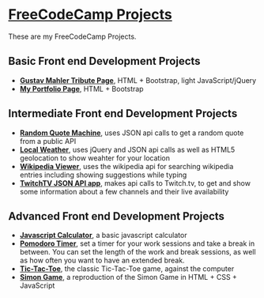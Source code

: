 # [FreeCodeCamp Projects](https://gadkadosh.github.io/freecodecamp-projects/)
These are my FreeCodeCamp Projects.

## Basic Front end Development Projects
* **[Gustav Mahler Tribute Page](https://gadkadosh.github.io/freecodecamp-projects/mahler-tribute/)**, HTML + Bootstrap, light JavaScript/jQuery
* **[My Portfolio Page](https://gadkadosh.github.io/freecodecamp-projects/portfolio/)**, HTML + Bootstrap

## Intermediate Front end Development Projects
* **[Random Quote Machine](https://gadkadosh.github.io/freecodecamp-projects/random-quote-machine/)**, uses JSON api calls to get a random quote from a public API
* **[Local Weather](https://gadkadosh.github.io/freecodecamp-projects/local-weather/)**, uses jQuery and JSON api calls as well as HTML5 geolocation to show weahter for your location
* **[Wikipedia Viewer](https://gadkadosh.github.io/freecodecamp-projects/wikipedia-viewer/)**, uses the wikipedia api for searching wikipedia entries including showing suggestions while typing
* **[TwitchTV JSON API app](https://gadkadosh.github.io/freecodecamp-projects/twitchtv/)**, makes api calls to Twitch.tv, to get and show some information about a few channels and their live availability

## Advanced Front end Development Projects
* **[Javascript Calculator](https://gadkadosh.github.io/freecodecamp-projects/js-calc/)**, a basic javascript calculator
* **[Pomodoro Timer](https://gadkadosh.github.io/freecodecamp-projects/pomodoro/)**, set a timer for your work sessions and take a break in between. You can set the length of the work and break sessions, as well as how often you want to have an extended break.
* **[Tic-Tac-Toe](https://gadkadosh.github.io/freecodecamp-projects/tic-tac-toe/)**, the classic Tic-Tac-Toe game, against the computer
* **[Simon Game](https://gadkadosh.github.io/freecodecamp-projects/simon/)**, a reproduction of the Simon Game in HTML + CSS + JavaScript
